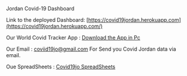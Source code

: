 Jordan Covid-19 Dashboard

Link to the deployed Dashboard: [https://covid19jordan.herokuapp.com](https://covid19jordan.herokuapp.com/)

Our World Covid Tracker App : [Download the App in Pc](https://drive.google.com/u/1/uc?id=169NAaty25FRcmwHABiLtjjoDusOmwxFa&export=download)

Our Email : coviid19jo@gmail.com   For Send you Covid Jordan data via email.

Oue SpreadSheets : [Covid19jo SpreadSheets](https://docs.google.com/forms/d/1j5K6ow5ru9q-Lfd3Qd5LGbcUaHOv5r-8YfOfJmQpWQk/edit)
